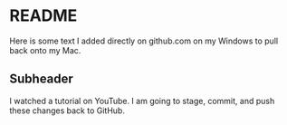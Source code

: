 # README #
Here is some text I added directly on github.com on my Windows to pull back onto my Mac.

## Subheader
I watched a tutorial on YouTube. I am going to stage, commit, and push these changes back to GitHub.
